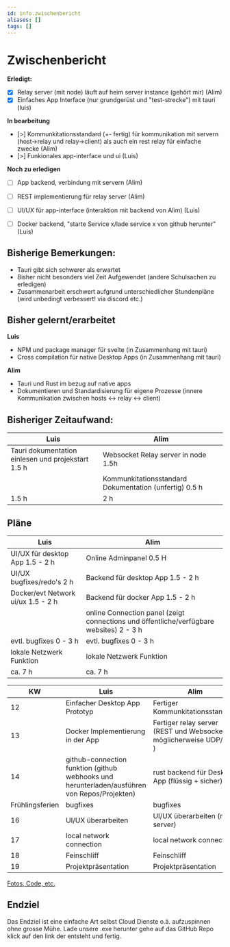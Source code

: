 ```yaml
---
id: info.zwischenbericht
aliases: []
tags: []
---
```


# Zwischenbericht 

**Erledigt:**
- [x] Relay server (mit node) läuft auf heim server instance (gehört mir) (Alim) 
- [x] Einfaches App Interface (nur grundgerüst und "test-strecke") mit tauri (luis)

**In bearbeitung**
- [>] Kommunkitationsstandard (+- fertig) für kommunikation mit servern (host->relay und relay->client) 
        als auch ein rest relay für einfache zwecke (Alim)
- [>] Funkionales app-interface und ui (Luis)


**Noch zu erledigen**
- [ ] App backend, verbindung mit servern (Alim)
- [ ] REST implementierung für relay server (Alim)

- [ ] UI/UX für app-interface (interaktion mit backend von Alim) (Luis)
- [ ] Docker backend, "starte Service x/lade service x von github herunter" (Luis)

## Bisherige Bemerkungen: 
- Tauri gibt sich schwerer als erwartet
- Bisher nicht besonders viel Zeit Aufgewendet (andere Schulsachen zu erledigen) 
- Zusammenarbeit erschwert aufgrund unterschiedlicher Stundenpläne (wird unbedingt verbessert! via discord etc.)

## Bisher gelernt/erarbeitet
**Luis** 
- NPM und package manager für svelte (in Zusammenhang mit tauri)
- Cross compilation für native Desktop Apps (in Zusammenhang mit tauri)


**Alim**
- Tauri und Rust im bezug auf native apps
- Dokumentieren und Standardisierung für eigene Prozesse (innere Kommunikation zwischen hosts <-> relay <-> client)


## Bisheriger Zeitaufwand: 
| Luis | Alim |
| ---- | ---- | 
| Tauri dokumentation einlesen und projekstart 1.5 h | Websocket Relay server in node 1.5h |
| | Kommunkitationsstandard Dokumentation (unfertig) 0.5 h | 
| 1.5 h | 2 h |

## Pläne
| Luis | Alim |
| ---- | ---- | 
| UI/UX für desktop App 1.5 - 2 h | Online Adminpanel 0.5 H |
| UI/UX bugfixes/redo's 2 h | Backend für desktop App 1.5 - 2 h| 
| Docker/evt Network ui/ux 1.5 - 2 h | Backend für docker App 1.5 - 2 h|
| | online Connection panel (zeigt connections und öffentliche/verfügbare websites) 2 - 3 h | 
| evtl. bugfixes 0 - 3 h | evtl. bugfixes 0 - 3 h |
| lokale Netzwerk Funktion| lokale Netzwerk Funktion|
| ca. 7 h | ca. 7 h |

| KW | Luis | Alim |
| --- | --- | --- | 
| 12 | Einfacher Desktop App Prototyp | Fertiger Kommunkitationsstandard |
| 13 | Docker Implementierung in der App | Fertiger relay server (REST und Websocket möglicherweise UDP/TCP ) | 
| 14 | github-connection funktion (github webhooks und herunterladen/ausführen von Repos/Projekten) | rust backend für Desktop App (flüssig + sicher) |
| Frühlingsferien | bugfixes | bugfixes |
| 16 | UI/UX überarbeiten | UI/UX überarbeiten (relay server) |
| 17 | local network connection | local network connection |
| 18 | Feinschliff | Feinschliff |
| 19 |  Projektpräsentation| Projektpräsentation |



[Fotos, Code, etc.](https://github.com/Adotweb/Distributed-Systems-InfoEF)


## Endziel
Das Endziel ist eine einfache Art selbst Cloud Dienste o.ä. aufzuspinnen ohne grosse Mühe. Lade unsere .exe herunter gehe auf das GitHub Repo klick auf den link der entsteht und fertig.

